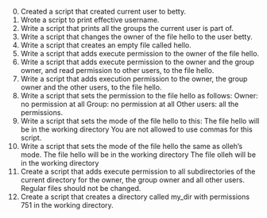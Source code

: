 0. Created a script that created current user to betty.
1. Wrote a script to print effective username.
2. Write a script that prints all the groups the current user is part of.
3. Write a script that changes the owner of the file hello to the user betty.
4. Write a script that creates an empty file called hello.
5. Write a script that adds execute permission to the owner of the file hello.
6. Write a script that adds execute permission to the owner and the group owner, and read permission to other users, to the file hello.
7. Write a script that adds execution permission to the owner, the group owner and the other users, to the file hello.
8. Write a script that sets the permission to the file hello as follows:
    Owner: no permission at all
    Group: no permission at all
    Other users: all the permissions.
9. Write a script that sets the mode of the file hello to this:
    The file hello will be in the working directory
    You are not allowed to use commas for this script.
10. Write a script that sets the mode of the file hello the same as olleh’s mode.
     The file hello will be in the working directory
     The file olleh will be in the working directory
11. Create a script that adds execute permission to all subdirectories of the current directory for the owner, the group owner and all other users. Regular files should not be changed.
12. Create a script that creates a directory called my_dir with permissions 751 in the working directory.
